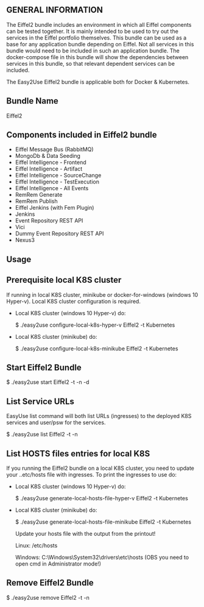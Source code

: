 <!---
   Copyright 2019 Ericsson AB.
   For a full list of individual contributors, please see the commit history.

   Licensed under the Apache License, Version 2.0 (the "License");
   you may not use this file except in compliance with the License.
   You may obtain a copy of the License at

       http://www.apache.org/licenses/LICENSE-2.0

   Unless required by applicable law or agreed to in writing, software
   distributed under the License is distributed on an "AS IS" BASIS,
   WITHOUT WARRANTIES OR CONDITIONS OF ANY KIND, either express or implied.
   See the License for the specific language governing permissions and
   limitations under the License.
--->

GENERAL INFORMATION
-------------------

The Eiffel2 bundle includes an environment in which all Eiffel components can be tested together. 
It is mainly intended to be used to try out the services in the Eiffel portfolio themselves. 
This bundle can be used as a base for any application bundle depending on Eiffel. 
Not all services in this bundle would need to be included in such an application bundle. 
The docker-compose file in this bundle will show the dependencies between services in this bundle, so that relevant 
dependent services can be included.

The Easy2Use Eiffel2 bundle is applicable both for Docker & Kubernetes.

Bundle Name
-----------
Eiffel2

Components included in Eiffel2 bundle
--------------------------------
- Eiffel Message Bus (RabbitMQ)
- MongoDb  & Data Seeding 
- Eiffel Intelligence - Frontend
- Eiffel Intelligence - Artifact
- Eiffel Intelligence - SourceChange
- Eiffel Intelligence - TestExecution
- Eiffel Intelligence - All Events
- RemRem Generate
- RemRem Publish
- Eiffel Jenkins (with Fem Plugin)
- Jenkins
- Event Repository REST API
- Vici
- Dummy Event Repository REST API
- Nexus3 


Usage
-----

Prerequisite local K8S cluster
------------------------------

If running in local K8S cluster, minikube or docker-for-windows (windows 10 Hyper-v). Local K8S cluster configuration is required.

 - Local K8S cluster (windows 10 Hyper-v) do:

   $  ./easy2use configure-local-k8s-hyper-v Eiffel2 -t Kubernetes

 - Local K8S cluster (minikube) do:

   $  ./easy2use configure-local-k8s-minikube Eiffel2 -t Kubernetes

Start Eiffel2 Bundle
--------------------

$ ./easy2use start Eiffel2 -t <target-type> -n <namespace> -d <basedomainname>


List Service URLs
-----------------
EasyUse list command will both list URLs (ingresses) to the deployed K8S services and user/psw for the services.


$ ./easy2use list Eiffel2 -t <target-type> -n <namespace>
   

List HOSTS files entries for local K8S
-------------------------------------- 
If you running the Eiffel2 bundle on a local K8S cluster, you need to update your ..etc/hosts file with ingresses. To print the ingresses to use do:

 - Local K8S cluster (windows 10 Hyper-v) do:

   $  ./easy2use  generate-local-hosts-file-hyper-v Eiffel2 -t Kubernetes

 - Local K8S cluster (minikube) do:
 
   $  ./easy2use  generate-local-hosts-file-minikube Eiffel2 -t Kubernetes

     Update your hosts file with the output from the printout!

      Linux:  /etc/hosts

      Windows: C:\Windows\System32\drivers\etc\hosts            (OBS you need to open cmd in Administrator mode!)


Remove Eiffel2 Bundle
----------------

$ ./easy2use remove Eiffel2 -t <target-type> -n <namespace> 




